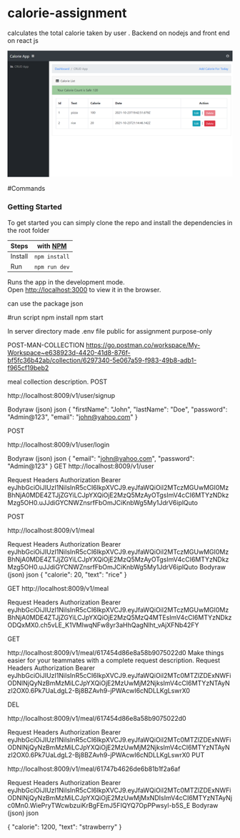 # calorie-assignment
calculates the total calorie taken by user . Backend on nodejs and front end on react js 

![Capture](/Capture.PNG)


#Commands 

### Getting Started

To get started you can simply clone the repo and install the dependencies in the root folder

| Steps   |with [NPM](https://www.npmjs.com/) |
| ------- | --------------------------------- | 
| Install |`npm install`                      |
| Run     |`npm run dev`                      |

Runs the app in the development mode.<br />
Open [http://localhost:3000](http://localhost:3000) to view it in the browser.


can use the package json 

#run script 
npm install 
npm start

In server directory made .env file public for assignment purpose-only



POST-MAN-COLLECTION
https://go.postman.co/workspace/My-Workspace~e638923d-4420-41d8-876f-bf5fc36b42ab/collection/6297340-5e067a59-f983-49b8-adb1-f965cf19beb2

meal collection description.
POST

http://localhost:8009/v1/user/signup

Bodyraw (json)
json
{
  "firstName": "John",
  "lastName": "Doe",
  "password": "Admin@123",
  "email": "john@yahoo.com"
}


POST

http://localhost:8009/v1/user/login

Bodyraw (json)
json
{
  "email": "john@yahoo.com",
  "password": "Admin@123"
}
GET
http://localhost:8009/v1/user


Request Headers
Authorization
Bearer eyJhbGciOiJIUzI1NiIsInR5cCI6IkpXVCJ9.eyJfaWQiOiI2MTczMGUwMGI0MzBhNjA0MDE4ZTJjZGYiLCJpYXQiOjE2MzQ5MzAyOTgsImV4cCI6MTYzNDkzMzg5OH0.uJJdiGYCNWZnsrfFbOmJCiKnbWg5My1JdrV6iplQuto

POST

http://localhost:8009/v1/meal

Request Headers
Authorization
Bearer eyJhbGciOiJIUzI1NiIsInR5cCI6IkpXVCJ9.eyJfaWQiOiI2MTczMGUwMGI0MzBhNjA0MDE4ZTJjZGYiLCJpYXQiOjE2MzQ5MzAyOTgsImV4cCI6MTYzNDkzMzg5OH0.uJJdiGYCNWZnsrfFbOmJCiKnbWg5My1JdrV6iplQuto
Bodyraw (json)
json
{
  "calorie": 20,
  "text": "rice"
}

GET
http://localhost:8009/v1/meal


Request Headers
Authorization
Bearer eyJhbGciOiJIUzI1NiIsInR5cCI6IkpXVCJ9.eyJfaWQiOiI2MTczMGUwMGI0MzBhNjA0MDE4ZTJjZGYiLCJpYXQiOjE2MzQ5MzQ4MTEsImV4cCI6MTYzNDkzODQxMX0.ch5vLE_K1VMIwqNFw8yr3aHhQagNlht_vAjXFNb42FY

GET

http://localhost:8009/v1/meal/617454d86e8a58b9075022d0
Make things easier for your teammates with a complete request description.
Request Headers
Authorization
Bearer eyJhbGciOiJIUzI1NiIsInR5cCI6IkpXVCJ9.eyJfaWQiOiI2MTc0MTZlZDExNWFiODNlNjQyNzBmMzMiLCJpYXQiOjE2MzUwMjM2NjksImV4cCI6MTYzNTAyNzI2OX0.6Pk7UaLdgL2-Bj8BZAvh9-jPWAcwI6cNDLLKgLswrX0

DEL

http://localhost:8009/v1/meal/617454d86e8a58b9075022d0

Request Headers
Authorization
Bearer eyJhbGciOiJIUzI1NiIsInR5cCI6IkpXVCJ9.eyJfaWQiOiI2MTc0MTZlZDExNWFiODNlNjQyNzBmMzMiLCJpYXQiOjE2MzUwMjM2NjksImV4cCI6MTYzNTAyNzI2OX0.6Pk7UaLdgL2-Bj8BZAvh9-jPWAcwI6cNDLLKgLswrX0
PUT

http://localhost:8009/v1/meal/61747b4626de6b81b1f2a6af

Request Headers
Authorization
Bearer eyJhbGciOiJIUzI1NiIsInR5cCI6IkpXVCJ9.eyJfaWQiOiI2MTc0MTZlZDExNWFiODNlNjQyNzBmMzMiLCJpYXQiOjE2MzUwMjMxNDIsImV4cCI6MTYzNTAyNjc0Mn0.WiePryTWcwbzuiKrBgFEmJ5FIQYQ7OpPPwsyl-b5S_E
Bodyraw (json)
json

{
  "calorie": 1200,
  "text": "strawberry"
}




